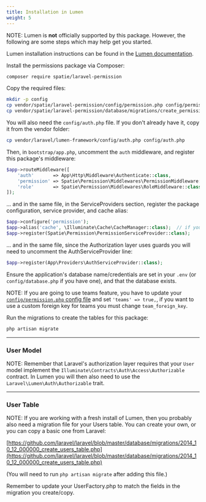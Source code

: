 ```yaml
---
title: Installation in Lumen
weight: 5
---
```


NOTE: Lumen is **not** officially supported by this package. However, the following are some steps which may help get you started.

Lumen installation instructions can be found in the [Lumen documentation](https://lumen.laravel.com/docs/master).

Install the permissions package via Composer:

``` bash
composer require spatie/laravel-permission
```

Copy the required files:

```bash
mkdir -p config
cp vendor/spatie/laravel-permission/config/permission.php config/permission.php
cp vendor/spatie/laravel-permission/database/migrations/create_permission_tables.php.stub database/migrations/2018_01_01_000000_create_permission_tables.php
```

You will also need the `config/auth.php` file. If you don't already have it, copy it from the vendor folder:

```bash
cp vendor/laravel/lumen-framework/config/auth.php config/auth.php
```

Then, in `bootstrap/app.php`, uncomment the `auth` middleware, and register this package's middleware:

```php
$app->routeMiddleware([
    'auth'       => App\Http\Middleware\Authenticate::class,
    'permission' => Spatie\Permission\Middlewares\PermissionMiddleware::class,
    'role'       => Spatie\Permission\Middlewares\RoleMiddleware::class,
]);
```

... and in the same file, in the ServiceProviders section, register the package configuration, service provider, and cache alias:

```php
$app->configure('permission');
$app->alias('cache', \Illuminate\Cache\CacheManager::class);  // if you don't have this already
$app->register(Spatie\Permission\PermissionServiceProvider::class);
```

... and in the same file, since the Authorization layer uses guards you will need to uncomment the AuthServiceProvider line:
```php
$app->register(App\Providers\AuthServiceProvider::class);
```

Ensure the application's database name/credentials are set in your `.env` (or `config/database.php` if you have one), and that the database exists.

NOTE: If you are going to use teams feature, you have to update your [`config/permission.php` config file](https://github.com/spatie/laravel-permission/blob/master/config/permission.php) and set `'teams' => true,`, if you want to use a custom foreign key for teams you must change `team_foreign_key`.

Run the migrations to create the tables for this package:

```bash
php artisan migrate
```

---
### User Model
NOTE: Remember that Laravel's authorization layer requires that your `User` model implement the `Illuminate\Contracts\Auth\Access\Authorizable` contract. In Lumen you will then also need to use the `Laravel\Lumen\Auth\Authorizable` trait.

---
### User Table
NOTE: If you are working with a fresh install of Lumen, then you probably also need a migration file for your Users table. You can create your own, or you can copy a basic one from Laravel:

[https://github.com/laravel/laravel/blob/master/database/migrations/2014_10_12_000000_create_users_table.php](https://github.com/laravel/laravel/blob/master/database/migrations/2014_10_12_000000_create_users_table.php)

(You will need to run `php artisan migrate` after adding this file.)

Remember to update your UserFactory.php to match the fields in the migration you create/copy.

